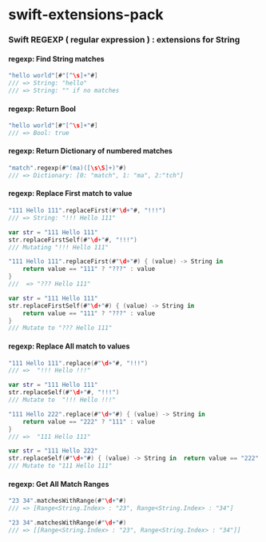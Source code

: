 # swift-extensions-pack

### Swift REGEXP ( regular expression ) : extensions for String

#### regexp: Find String matches
```swift
"hello world"[#"[^\s]+"#]
/// => String: "hello"
/// => String: "" if no matches
```
#### regexp: Return Bool
```swift
"hello world"[#"[^\s]+"#]
/// => Bool: true
```

#### regexp: Return Dictionary of numbered matches
```swift
"match".regexp(#"(ma)([\s\S]+)"#)
/// => Dictionary: [0: "match", 1: "ma", 2:"tch"]
```

#### regexp: Replace First match to value

```swift
"111 Hello 111".replaceFirst(#"\d+"#, "!!!") 
/// => String: "!!! Hello 111"
```

```swift
var str = "111 Hello 111"
str.replaceFirstSelf(#"\d+"#, "!!!")
/// Mutating "!!! Hello 111"
```

```swift
"111 Hello 111".replaceFirst(#"\d+"#) { (value) -> String in  
    return value == "111" ? "???" : value
}
///  => "??? Hello 111"
```

```swift
var str = "111 Hello 111"
str.replaceFirstSelf(#"\d+"#) { (value) -> String in  
    return value == "111" ? "???" : value
}
/// Mutate to "??? Hello 111"
```

#### regexp: Replace All match to values

```swift
"111 Hello 111".replace(#"\d+"#, "!!!")
/// =>  "!!! Hello !!!"
```

```swift
var str = "111 Hello 111"
str.replaceSelf(#"\d+"#, "!!!")
/// Mutate to  "!!! Hello !!!"
```

```swift
"111 Hello 222".replace(#"\d+"#) { (value) -> String in  
    return value == "222" ? "111" : value
}
/// =>  "111 Hello 111"
```

```swift
var str = "111 Hello 222"
str.replaceSelf(#"\d+"#) { (value) -> String in  return value == "222" ? "111" : value }
/// Mutate to "111 Hello 111"
```

#### regexp: Get All Match Ranges
```swift
"23 34".matchesWithRange(#"\d+"#)
/// => [Range<String.Index> : "23", Range<String.Index> : "34"]
```

```swift
"23 34".matchesWithRange(#"\d+"#)
/// => [[Range<String.Index> : "23", Range<String.Index> : "34"]]
```








